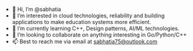 - 👋 Hi, I’m @sabhatia
- 👀 I’m interested in cloud technologies, reliability and building applications to make education systems more efficient.
- 🌱 I’m currently learning C++, Design patterns, AI/ML technologies.
- 💞️ I’m looking to collaborate on anything interesting in Go/Python/C++
- 📫 Best to reach me via email at sabhatia75@outlook.com

<!---
sabhatia/sabhatia is a ✨ special ✨ repository because its `README.md` (this file) appears on your GitHub profile.
You can click the Preview link to take a look at your changes.
--->
